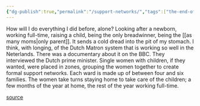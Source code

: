 ```yaml
---
{"dg-publish":true,"permalink":"/support-networks/","tags":["the-end-of-men"],"created":"","updated":""}
---
```


How will I do everything I did before, alone? Looking after a newborn, working full-time, raising a child, being the only breadwinner, being the [[as many moms\|only parent]]. It sends a cold dread into the pit of my stomach. I think, with longing, of the Dutch Matron system that is working so well in the Neterlands. There was a documentary about it on the BBC. They interviewed the Dutch prime minister. Single women with children, if they wanted, were placed in zones, grouping the women together to create formal support networks. Each ward is made up of between four and six families. The women take turns staying home to take care of the children; a few months of the year at home, the rest of the year working full-time. 

[source](https://www.goodreads.com/book/show/53717123-the-end-of-men)